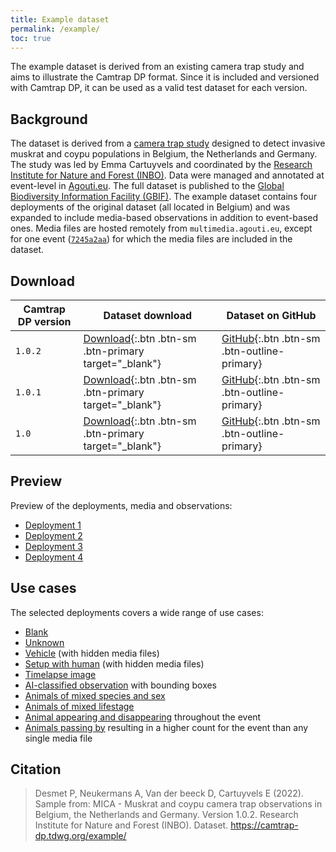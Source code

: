 ```yaml
---
title: Example dataset
permalink: /example/
toc: true
---
```


The example dataset is derived from an existing camera trap study and aims to illustrate the Camtrap DP format. Since it is included and versioned with Camtrap DP, it can be used as a valid test dataset for each version.

## Background

The dataset is derived from a [camera trap study](https://lifemica.eu/research-innovaties/camera-tracking/) designed to detect invasive muskrat and coypu populations in Belgium, the Netherlands and Germany. The study was led by Emma Cartuyvels and coordinated by the [Research Institute for Nature and Forest (INBO)](https://inbo.be). Data were managed and annotated at event-level in [Agouti.eu](https://www.agouti.eu/). The full dataset is published to the [Global Biodiversity Information Facility (GBIF)](https://doi.org/10.15468/5tb6ze). The example dataset contains four deployments of the original dataset (all located in Belgium) and was expanded to include media-based observations in addition to event-based ones. Media files are hosted remotely from `multimedia.agouti.eu`, except for one event ([`7245a2aa`](../example/62c200a9/#7245a2aa)) for which the media files are included in the dataset.

## Download

Camtrap DP version | Dataset download | Dataset on GitHub
--- | --- | ---
`1.0.2` | [Download](https://download-directory.github.io?url=https://github.com/tdwg/camtrap-dp/tree/1.0.2/example){:.btn .btn-sm .btn-primary target="_blank"} | [GitHub](https://github.com/tdwg/camtrap-dp/tree/1.0.2/example){:.btn .btn-sm .btn-outline-primary}
`1.0.1` | [Download](https://download-directory.github.io?url=https://github.com/tdwg/camtrap-dp/tree/1.0.1/example){:.btn .btn-sm .btn-primary target="_blank"} | [GitHub](https://github.com/tdwg/camtrap-dp/tree/1.0.1/example){:.btn .btn-sm .btn-outline-primary}
`1.0` | [Download](https://download-directory.github.io?url=https://github.com/tdwg/camtrap-dp/tree/1.0/example){:.btn .btn-sm .btn-primary target="_blank"} | [GitHub](https://github.com/tdwg/camtrap-dp/tree/1.0/example){:.btn .btn-sm .btn-outline-primary}

## Preview

Preview of the deployments, media and observations:

- [Deployment 1](../example/00a2c20d/)
- [Deployment 2](../example/29b7d356/)
- [Deployment 3](../example/577b543a/)
- [Deployment 4](../example/62c200a9/)

## Use cases

The selected deployments covers a wide range of use cases:

- [Blank](../example/29b7d356/#1d98da96)
- [Unknown](../example/577b543a/#5fbf69a4)
- [Vehicle](../example/62c200a9/#962dff14) (with hidden media files)
- [Setup with human](../example/00a2c20d/#99880973) (with hidden media files)
- [Timelapse image](../example/577b543a/#8f779513)
- [AI-classified observation](../example/62c200a9/#4dcacd8f) with bounding boxes
- [Animals of mixed species and sex](../example/00a2c20d/#79204343)
- [Animals of mixed lifestage](../example/00a2c20d/#ea72c74f)
- [Animal appearing and disappearing](../example/00a2c20d/#45abeadc) throughout the event
- [Animals passing by](../example/29b7d356/#45ee3031) resulting in a higher count for the event than any single media file

## Citation

> Desmet P, Neukermans A, Van der beeck D, Cartuyvels E (2022). Sample from: MICA - Muskrat and coypu camera trap observations in Belgium, the Netherlands and Germany. Version 1.0.2. Research Institute for Nature and Forest (INBO). Dataset. <https://camtrap-dp.tdwg.org/example/>
